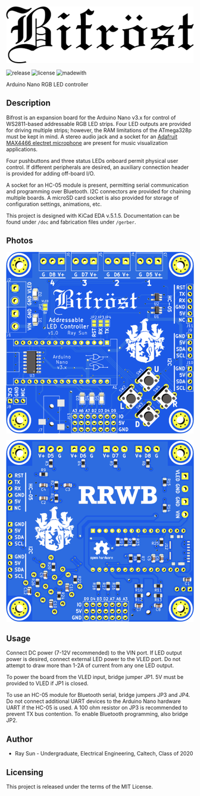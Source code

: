 ![logo](img/bifrost.png)

![release](https://img.shields.io/github/v/release/electronictoast/bifrost?include_prereleases) ![license](https://img.shields.io/github/license/electronictoast/bifrost) ![madewith](https://img.shields.io/badge/made%20with-KiCad-blue)

Arduino Nano RGB LED controller

## Description

Bifrost is an expansion board for the Arduino Nano v3.x for control of WS2811-based addressable RGB LED strips. Four LED outputs are provided for driving multiple strips; however, the RAM limitations of the ATmega328p must be kept in mind. A stereo audio jack and a socket for an [Adafruit MAX4466 electret microphone](https://www.adafruit.com/product/1063) are present for music visualization applications.

Four pushbuttons and three status LEDs onboard permit physical user control. If different peripherals are desired, an auxiliary connection header is provided for adding off-board I/O.

A socket for an HC-05 module is present, permitting serial communication and programming over Bluetooth. I2C connectors are provided for chaining multiple boards. A microSD card socket is also provided for storage of configuration settings, animations, etc.

This project is designed with KiCad EDA v.5.1.5. Documentation can be found under `/doc` and fabrication files under `/gerber`.

## Photos

![front](img/bifrost_F.PNG)

![back](img/bifrost_R.PNG)

## Usage
Connect DC power (7-12V recommended) to the VIN port. If LED output power is desired, connect external LED power to the VLED port. Do not attempt to draw more than 1-2A of current from any one LED output.

To power the board from the VLED input, bridge jumper JP1. 5V must be provided to VLED if JP1 is closed.

To use an HC-05 module for Bluetooth serial, bridge jumpers JP3 and JP4. Do not connect additional UART devices to the Arduino Nano hardware UART if the HC-05 is used. A 100 ohm resistor on JP3 is recommended to prevent TX bus contention. To enable Bluetooth programming, also bridge JP2.

## Author
- Ray Sun - Undergraduate, Electrical Engineering, Caltech, Class of 2020

## Licensing
This project is released under the terms of the MIT License.
